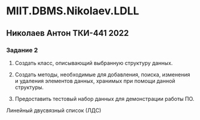 # MIIT.DBMS.Nikolaev.LDLL
## Николаев Антон ТКИ-441 2022
### Задание 2

1. Создать класс, описывающий выбранную структуру данных.

2. Создать методы, необходимые для добавления, поиска, изменения и удаления элементов данных, хранимых при помощи данной структуры.

3. Предоставить тестовый набор данных для демонстрации работы ПО.

Линейный двусвязный список (ЛДС)
